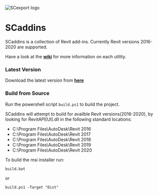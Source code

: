 ![SCexport logo](https://bitbucket.org/anicholas/scaddins/raw/master/share/icons/scaddins-wix.png)

# SCaddins #

SCaddins is a collection of Revit add-ins. Currently Revit versions 2016-2020 are supported.  

Have a look at the [**wiki**](https://github.com/acnicholas/scaddins/wiki/Home) for more information on each utility.

### Latest Version ###

Download the latest version from [**here**](https://github.com/acnicholas/scaddins/releases/latest)

### Build from Source ###

Run the powershell script `build.ps1` to build the project.

SCaddins will attempt to build for availble Revit versions(2016-2020), by looking for RevitAPI[UI].dll in the following standard locations:

 - C:\Program Files\AutoDesk\Revit 2016
 - C:\Program Files\AutoDesk\Revit 2017
 - C:\Program Files\AutoDesk\Revit 2018
 - C:\Program Files\AutoDesk\Revit 2019
 - C:\Program Files\AutoDesk\Revit 2020

 
To build the msi installer run:

`build.bat`

or

`build.ps1 -Target "Dist"`
